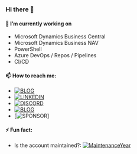 ### Hi there 👋

#### 🔭 I’m currently working on 
- Microsoft Dynamics Business Central
- Microsoft Dynamics Business NAV
- PowerShell
- Azure DevOps / Repos / Pipelines
- CI/CD

#### 📫 How to reach me: 
- [![BLOG](https://img.shields.io/badge/wordpress-black?style=for-the-badge&logo=wordpress)](https://manishkutar.wordpress.com/)
- [![LINKEDIN](https://img.shields.io/badge/Linkedin-black?style=for-the-badge&logo=linkedin)](https://www.linkedin.com/in/manishkutar/)
- [![DISCORD](https://img.shields.io/discord/866568970235412490?style=for-the-badge)](https://discord.com/channels/866568970235412490)
- [![BLOG](https://img.shields.io/github/followers/ManishKutar?style=social)]()
- [![SPONSOR](https://img.shields.io/github/sponsors/ManishKutar)]

#### ⚡ Fun fact: 
- Is the account maintained?: [![MaintenanceYear](https://img.shields.io/maintenance/yes/2021)]()
<!--
**ManishKutar/ManishKutar** is a ✨ _special_ ✨ repository because its `README.md` (this file) appears on your GitHub profile.

Here are some ideas to get you started:

- 🔭 I’m currently working on ...
- 🌱 I’m currently learning ...
- 👯 I’m looking to collaborate on ...
- 🤔 I’m looking for help with ...
- 💬 Ask me about ...
- 📫 How to reach me: ...
- 😄 Pronouns: ...
- ⚡ Fun fact: ...
-->
